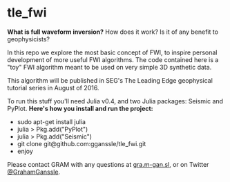 # tle_fwi

<strong>What is full waveform inversion?</strong> How does it work? Is it of any benefit to geophysicists?

In this repo we explore the most basic concept of FWI, to inspire personal development of more useful FWI algorithms. The code contained here is a "toy" FWI algorithm meant to be used on very simple 3D synthetic data.

This algorithm will be published in SEG's The Leading Edge geophysical tutorial series in August of 2016.

To run this stuff you'll need Julia v0.4, and two Julia packages: Seismic and PyPlot. <strong>Here's how you install and run the project:</strong>
<ul>
	<li>sudo apt-get install julia</li>
	<li>julia > Pkg.add("PyPlot")</li>
	<li>julia > Pkg.add("Seismic")</li>
	<li>git clone git@github.com:gganssle/tle_fwi.git</li>
	<li>enjoy</li>
</ul>

Please contact GRAM with any questions at <a href="https://gra.m-gan.sl">gra.m-gan.sl</a>, or on Twitter <a href="https://twitter.com/grahamganssle">@GrahamGanssle</a>.
